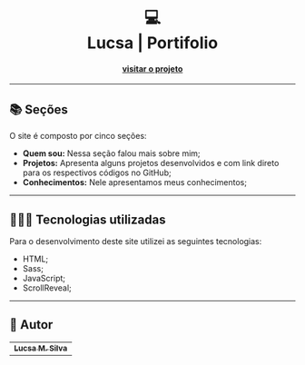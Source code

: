 <h1 align="center">
  💻<br>Lucsa | Portifolio
</h1>

<h4 align="center"><a href="https://lucsa.netlify.app/">visitar o projeto</a></h4>


---

## 📚 Seções

O site é composto por cinco seções:

- **Quem sou:** Nessa seção falou mais sobre mim;
- **Projetos:** Apresenta alguns projetos desenvolvidos e com link direto para os respectivos códigos no GitHub;
- **Conhecimentos:** Nele apresentamos meus conhecimentos;

---

## 👨🏾‍💻 Tecnologias utilizadas

Para o desenvolvimento deste site utilizei as seguintes tecnologias:

- HTML;
- Sass;
- JavaScript;
- ScrollReveal;

---

<h2> 🤖 Autor</h2>

<table>
  <tr>
    <td align="center">
      <a href="https://github.com/lucsamsilva">
        <sub>
          <b>Lucsa M. Silva</b>
        </sub>
      </a>
    </td>
  </tr>
</table>
